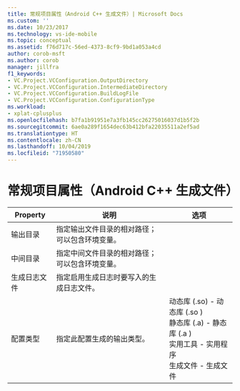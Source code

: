 ```yaml
---
title: 常规项目属性（Android C++ 生成文件）| Microsoft Docs
ms.custom: ''
ms.date: 10/23/2017
ms.technology: vs-ide-mobile
ms.topic: conceptual
ms.assetid: f76d717c-56ed-4373-8cf9-9bd1a053a4cd
author: corob-msft
ms.author: corob
manager: jillfra
f1_keywords:
- VC.Project.VCConfiguration.OutputDirectory
- VC.Project.VCConfiguration.IntermediateDirectory
- VC.Project.VCConfiguration.BuildLogFile
- VC.Project.VCConfiguration.ConfigurationType
ms.workload:
- xplat-cplusplus
ms.openlocfilehash: b7fa1b91951e7a3fb145cc26275016037d1b5f2b
ms.sourcegitcommit: 6ae0a289f1654dec63b412bfa22035511a2ef5ad
ms.translationtype: HT
ms.contentlocale: zh-CN
ms.lasthandoff: 10/04/2019
ms.locfileid: "71950580"
---
```

# <a name="general-project-properties-android-c-makefile"></a>常规项目属性（Android C++ 生成文件）

Property | 说明 | 选项
--- | ---| ---
输出目录 | 指定输出文件目录的相对路径；可以包含环境变量。
中间目录 | 指定中间文件目录的相对路径；可以包含环境变量。
生成日志文件 | 指定启用生成日志时要写入的生成日志文件。
配置类型 | 指定此配置生成的输出类型。 | 动态库 (.so) - 动态库 (.so   )<br>静态库 (.a) - 静态库 (.a   )<br>实用工具 - 实用程序 <br>生成文件 - 生成文件 <br>
